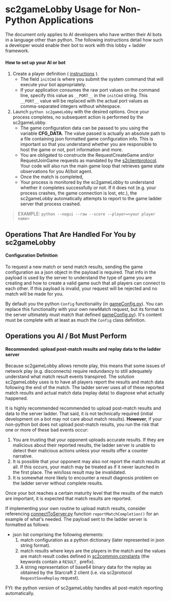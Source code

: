 
# sc2gameLobby Usage for Non-Python Applications

The document only applies to AI developers who have written their AI bots in a language other than python.  The
following instructions detail how such a developer would enable their bot to work with this lobby + ladder framework.

#### How to set up your AI or bot

1. Create a player definition ( [instructions](https://github.com/ttinies/sc2players) ).
	* The field `initCmd` is where you submit the system command that will execute your bot appropriately.
	* If your application consumes the raw port values on the command line, specify this value as `__PORT__` in the
	`initCmd` string.  This `__PORT__` value will be replaced with the actual port values as comma-separated integers
	without whitespace.
2.  Launch `python sc2gameLobby` with the desired options.  Once your process completes, no subsequent action is
performed by the sc2gameLobby.
	* The game configuration data can be passed to you using the variable __CFG_DATA__.  The value passed is actually an
	absolute path to a file containing json formatted game configuration info.  This is important so that you understand
	whether you are responsible to host the game or not, port information and more.
	* You are obligated to constructe the RequestCreateGame and/or RequestJoinGame requests as mandated by the
	[s2clientprotocol](https://github.com/Blizzard/s2client-proto/blob/master/docs/protocol.md).  Your code will also
	run the main game loop that retrieves game state observations for you AI/bot agent.
	* Once the match is completed,
	* Your process is monitored by the sc2gameLobby to understand whether it completes successfully or not.  If it does
	not (e.g. your process crashes, the game connection is lost, etc.), the sc2gameLobby automatically attempts to
	report to the game ladder server that process crashed.

> EXAMPLE: `python --nogui --raw --score --player=<your player name>`

## Operations That Are Handled For You by sc2gameLobby

#### Configuration Definition

To request a new match or send match results, sending the game configuration as a json object in the payload is
required.  That info in the payload is used by the server to understand the type of game you are creating and how to
create a valid game such that all players can connect to each other.  If this payload is invalid, your request will be
rejected and no match will be made for you.

By default you the python `Config` functionality (in [gameConfig.py](https://github.com/ttinies/sc2gameLobby/blob/master/gameConfig.py)).
You can replace this functionality with your own newMatch request, but its format to the server ultimately must match
that defined [gameConfig.py](https://github.com/ttinies/sc2gameLobby/blob/master/gameConfig.py)).  It's content must
be complete with at least as much the `Config` class definition.

## Operations you AI / Bot Must Perform

#### Recommended: upload post-match results and replay data to the ladder server

Because sc2gameLobby allows remote play, this means that some issues of network play (e.g. disconnects) require
redundancy to still adequately understand what match result events transpired.  The solution sc2gameLobby uses is to
have all players report the results and match data following the end of the match. The ladder server uses all of these
reported match results and actual match data (replay data) to diagnose what actually happened.

It is highly recommended recommended to upload post-match results and data to the server ladder.  That said, it is not
technically required (initial development on a bot may not care about match results).  **However**, if your non-python
bot does not upload post-match results, you run the risk that one or more of these bad events occur:
1. You are trusting that your opponent uploads accurate results.  If they are malicious about their reported results,
the ladder server is unable to detect their malicious actions unless your results offer a counter narrative.
2. It is possible that your opponent may also not report the match results at all.  If this occurs, your match may be
treated as if it never launched in the first place.  The win/loss result may be invalidated.
3. It is somewhat more likely to encounter a result diagnosis problem on the ladder server without complete results.

Once your bot reaches a certain maturity level that the results of the match are important, it is expected that match
results are reported.

If implementing your own routine to upload match results, consider referencing [connectToServer.py](https://github.com/ttinies/sc2gameLobby/blob/master/connectToServer.py)
function `reportMatchCompletion()` for an example of what's needed.  The payload sent to the ladder server is formatted
as follows:

* json list comprising the following elements:
	1. match configuration as a python dictionary (later represented in json string format).
	2. match results where keys are the players in the match and the values are match result codes defined in [sc2common.constants](https://github.com/ttinies/sc2common/blob/master/constants.py)
	(the keywords contain a `RESULT_` prefix).
    3. A string representation of base64 binary data for the replay as obtained by the Starcraft 2 client (i.e. via
    sc2protocol `RequestSaveReplay` request).

FYI: the python version of sc2gameLobby handles all post-match reporting automatically.
